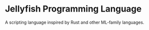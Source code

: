 # Jellyfish Programming Language
A scripting language inspired by Rust and other ML-family languages.
